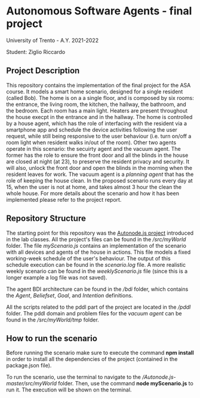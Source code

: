 # Autonomous Software Agents - final project
University of Trento - A.Y. 2021-2022

Student: Ziglio Riccardo


## Project Description
This repository contains the implementation of the final project for the ASA course.
It models a smart home scenario, designed for a single resident (called Bob). The home is on a a single floor, and is composed by six rooms: the entrance, the living room, the kitchen, the hallway, the bathroom, and the bedroom. Each room has a main light. Heaters are present throughout the house execpt in the entrance and in the hallway. 
The home is controlled by a house agent, which has the role of interfacing with the resident via a smartphone app and schedule the device activities following the user request, while still being responsive to the user behaviour (i.e. turn on/off a room light when resident walks in/out of the room). Other two agents operate in this scenario: the secuirty agent and the vacuum agent. The former has the role to ensure the front door and all the blinds in the house are closed at night (at 23), to preserve the resident privacy and security. It will also, unlock the front door and open the blinds in the morning when the resident leaves for work.
The vacuum agent is a _planning agent_ that has the role of keeping the house clean. In the proposed scenario runs every day at 15, when the user is not at home, and takes almost 3 hour the clean the whole house. 
For more details about the scenario and how it has been implemented please refer to the project report.



## Repository Structure
The starting point for this repository was the [Autonode.js project](https://github.com/marcorobol/Autonode.js) introduced in the lab classes.
All the project's files can be found in the _/src/myWorld_ folder.
The file _myScenario.js_ contains an implementation of the scenario with all devices and agents of the house in actions. This file models a fixed working-week schedule of the user's behaviour. The output of this schedule execution can be found in the _scenario.log_ file.
A more realistic weekly scenario can be found in the _weeklyScenario.js_ file (since this is a longer example a log file was not saved).

The agent BDI architecture can be found in the _/bdi_ folder, which contains the _Agent_, _Beliefset_, _Goal_, and _Intention_ definitions.

All the scripts related to the pddl part of the project are located in the _/pddl_ folder. 
The pddl domain and problem files for the _vacuum agent_ can be found in the _/src/myWorld/tmp_ folder.


## How to run the scenario
Before running the scenario make sure to execute the command **npm install** in order to install all the dependencies of the project (contained in the package.json file).

To run the scenario, use the terminal to navigate to the _/Autonode.js-master/src/myWorld_ folder. Then, use the command **node myScenario.js** to run it. The execution will be shown on the terminal.
